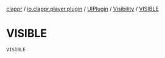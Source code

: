 [clappr](../../../index.md) / [io.clappr.player.plugin](../../index.md) / [UIPlugin](../index.md) / [Visibility](index.md) / [VISIBLE](.)

# VISIBLE

`VISIBLE`